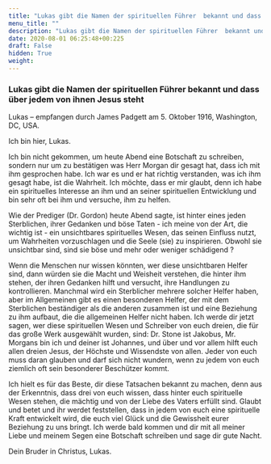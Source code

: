 ```yaml
---
title: "Lukas gibt die Namen der spirituellen Führer  bekannt und dass über jedem von ihnen Jesus steht"
menu_title: ""
description: "Lukas gibt die Namen der spirituellen Führer  bekannt und dass über jedem von ihnen Jesus steht"
date: 2020-08-01 06:25:48+00:225
draft: False
hidden: True
weight:
---
```

### Lukas gibt die Namen der spirituellen Führer bekannt und dass über jedem von ihnen Jesus steht

Lukas – empfangen durch James Padgett am 5. Oktober 1916, Washington, DC, USA.

Ich bin hier, Lukas.

Ich bin nicht gekommen, um heute Abend eine Botschaft zu schreiben, sondern nur um zu bestätigen was Herr Morgan dir gesagt hat, dass ich mit ihm gesprochen habe. Ich war es und er hat richtig verstanden, was ich ihm gesagt habe, ist die Wahrheit. Ich möchte, dass er mir glaubt, denn ich habe ein spirituelles Interesse an ihm und an seiner spirituellen Entwicklung und bin sehr oft bei ihm und versuche, ihm zu helfen.

Wie der Prediger (Dr. Gordon) heute Abend sagte, ist hinter eines jeden Sterblichen, ihrer Gedanken und böse Taten - ich meine von der Art, die wichtig ist - ein unsichtbares spirituelles Wesen, das seinen Einfluss nutzt, um Wahrheiten vorzuschlagen und die Seele (sie) zu inspirieren. Obwohl sie unsichtbar sind, sind sie böse und mehr oder weniger schädigend ?

Wenn die Menschen nur wissen könnten, wer diese unsichtbaren Helfer sind, dann würden sie die Macht und Weisheit verstehen, die hinter ihm stehen, der ihren Gedanken hilft und versucht, ihre Handlungen zu kontrollieren. Manchmal wird ein Sterblicher mehrere solcher Helfer haben, aber im Allgemeinen gibt es einen besonderen Helfer, der mit dem Sterblichen beständiger als die anderen zusammen ist und eine Beziehung zu ihm aufbaut, die die allgemeinen Helfer nicht haben. Ich werde dir jetzt sagen, wer diese spirituellen Wesen und Schreiber von euch dreien, die für das große Werk ausgewählt wurden, sind: Dr. Stone ist Jakobus, Mr. Morgans bin ich und deiner ist Johannes, und über und vor allem hilft euch allen dreien Jesus, der Höchste und Wissendste von allen. Jeder von euch muss daran glauben und darf sich nicht wundern, wenn zu jedem von euch ziemlich oft sein besonderer Beschützer kommt.

Ich hielt es für das Beste, dir diese Tatsachen bekannt zu machen, denn aus der Erkenntnis, dass drei von euch wissen, dass hinter euch spirituelle Wesen stehen, die mächtig und von der Liebe des Vaters erfüllt sind. Glaubt und betet und ihr werdet feststellen, dass in jedem von euch eine spirituelle Kraft entwickelt wird, die euch viel Glück und die Gewissheit eurer Beziehung zu uns bringt. Ich werde bald kommen und dir mit all meiner Liebe und meinem Segen eine Botschaft schreiben und sage dir gute Nacht.

Dein Bruder in Christus, Lukas.
